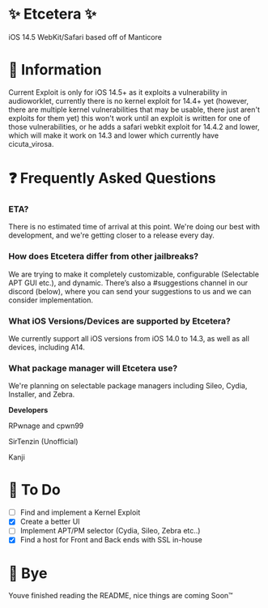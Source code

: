 # ✨ Etcetera ✨

iOS 14.5 WebKit/Safari based off of Manticore

# 📜 Information

Current Exploit is only for iOS 14.5+ as it exploits a vulnerability in audioworklet, currently there is no kernel exploit for 14.4+ yet (however, there are multiple kernel vulnerabilities that may be usable, there just aren't exploits for them yet) this won't work until an exploit is written for one of those vulnerabilities, or he adds a safari webkit exploit for 14.4.2 and lower, which will make it work on 14.3 and lower which currently have cicuta_virosa.
# ❓ Frequently Asked Questions

### ETA?

There is no estimated time of arrival at this point. We're doing our best with development, and we're getting closer to a release every day.

### How does Etcetera differ from other jailbreaks?

We are trying to make it completely customizable, configurable (Selectable APT GUI etc.), and dynamic. There’s also a #suggestions channel in our discord (below), where you can send your suggestions to us and we can consider implementation.

### What iOS Versions/Devices are supported by Etcetera?

We currently support all iOS versions from iOS 14.0 to 14.3, as well as all devices, including A14.

### What package manager will Etcetera use?

We're planning on selectable package managers including Sileo, Cydia, Installer, and Zebra.

__Developers__

RPwnage and cpwn99

SirTenzin (Unofficial)

Kanji

# 📜 To Do

- [ ] Find and implement a Kernel Exploit
- [x] Create a better UI
- [ ] Implement APT/PM selector (Cydia, Sileo, Zebra etc..)
- [x] Find a host for Front and Back ends with SSL in-house

# 👋 Bye
Youve finished reading the README, nice things are coming Soon:tm: